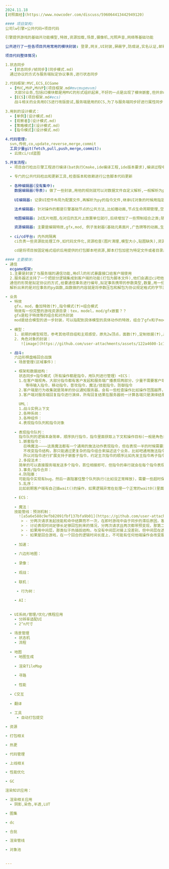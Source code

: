 ```yaml
---
2024.11.18  
[对照面经](https://www.nowcoder.com/discuss/596064413442949120)

#### 项目架构:
公司lw引擎+公共代码+项目代码  

引擎提供游戏的基础共功能模型,特效,资源加载,场景,摄像机,光照声音,网络等基础功能  

公共进行了一些各项目共用常用的模块封装: 登录,网关,UI封装,屏蔽字,防成谜,实名认证,邮箱,充值等  

项目代码整体情况:  

1.状态同步
  - [状态同步/帧同步](同步模式.md)
  通过协议的方式与服务端拟定协议事务,进行状态同步

2.代码框架:MVC,ECS,ECGame
  - [MVC,MVP,MVVP](项目框架.md#mvcmvpmvvm)  
    大部分业务,包括UI模块都是用MVC的形式组织起来,不好的一点是出现了模块嵌套,但并非mvc本身问题,mvc本身可能存在没有必要存在view或者model的情况和ctrl臃肿
  - [ECS](项目框架.md#ecs)  
    战斗相关的业务用ECS进行改版尝试,服务端是用的ECS,为了与服务端同步好进行属性同步,同时方便的卸载加载组件,以及代码结构简单,但调试还不太方便
    
3.用到的设计模式：  
  - [单例](设计模式.md)  
  - [观察者](设计模式.md)  
  - [策略模式](设计模式.md)  
  - [指令模式](设计模式.md)

4.代码管理:
  svn,传统,co,update,reverse,merge,commit
  工具少量git(fetch,pull,push,merge,commit):  
  - 云效ci/cd蓝图  

5.开发流程:
  - 项目自行检出引擎工程进行编译(bat执行Cmake,ide编译工程,ide版本要求),编译过程中可以配置一些操作启用禁用,自定义拓展引擎功能(在引擎c层上开发,一般是效率考虑)  
  
  - 专门的公共代码检出和更新工具,检查版本和依赖进行公告脚本代码更新
  
  - 各种编辑器(没有集中):  
    数据编辑器(导表): 做了一些封装,用他的规则就可以对数据文件自定义解析,一般解析为py文件格式是字典等可以直接加载数据类型或者类化为对象再自定义一些工厂函数使用
    
    UI编辑器: 记录UI控件布局为配置文件,再解析为py的指令文件,继承UI对象的时候用指定文件路径名的方式执行布局指令集来初始化UI,将存粹UI布局隐藏独立开后又方便的在下方可以编写view相关的操作逻辑且还内聚为view 

    法术编辑器: 针对操作的都是引擎基础节点的公共方法,比如播动画,节点生命周期管理,空间操作,吧这些操作抽象为时间轴,时间轴的集合就是操作的集合,时间轴的时序就是法术播放的时序逻辑,附带condition, 发信号等控制指令就可以编排与外界的交互,对应的法术配置序列文件可以静态话下来以及需要的时候切换和维护,没有用状态机  

    地图编辑器: 2d瓦片地图,在对应的瓦片上放置单位就行,后续增加了一些预制组合之类;随机地图则只需要编辑关键点,联通关系,资源生成模板;  

    资源编辑器: 主要是编辑特效,gfx,mod, 例子发射器(基础元素面片,广告牌等的动画,生命周期,运动轨迹控制的组合),针对模型的材质纹理的周期性调整(UV动画)  
  
  - ci/cd平台: 内外网隔离  
    ci负责一些资源批处理工作,如代码文件化,资源检查(图片清理,模型大小,贴图缺失),资源自动加工(生成索引文件,导表到处)等,依旧处于内网  

    cd是将项目按固定格式组织后用提供的打包脚本吧资源,脚本打包加密为特定文件或者目录后部署在指定的域名下面,然后经过一系列校验手段(文件发布审核,md5+下载url的索引文件发布审核)进行发布到外网,游戏/游戏平台内置会去对比最新的索引文件,发现差异则根据索引内容引导下载更新,用于整包/补丁/工具文件的外网发布

#### 主要模块:  
- 通信  
  ecgame框架:  
  1.主要是封装了与服务端的通信功能,用dll的形式暴露接口给客户端使用
  2.服务器还支持了一个把部分逻辑集成到客户端的功能(打包为脚本文件),他们会通过ci吧他们一部分逻辑(不涉及安全的逻辑,如buff计算推演逻辑)集成到客户端,然后两边公用一份代码,两端都通过协议交互与之交互;共用逻辑,减轻服务端压力.
  通信的形势是拟定协议的方式,给要通信事务进行编号,拟定事务携带的参数类型,数量,用一份特定格式的协议文件进行记录,两端同步每次加新协议就要约定好后同步解析  
  解析出来的是对应事务的py函数,函数做的内容就是将参数压包和解包为协议规定格式的字节流,上层直接调用业务py函数,隐藏了这些字节流压解细节,然后给dll字节流后会用socket进行通信([socket](知识点misc.md)❓)自己实践过一次,但查乱码之类麻烦,后面用引擎封装的([大小端](知识点misc.md#大小端)❓)

- 业务
  - 特效  
    gfx，mod，叠加特效(❓),指令模式(❓)+组合模式  
    特效有一份完整的游戏资源目录：tex，model，mod/gfx嵌套？？
    gfx是粒子特效等的组合和对外封装
    mod是结合模型的进一步封装，可以指配到具体模型的具体动作的特效，组合了gfx和子mod
  
  - 模型：  
    1. 前期的模型规范，参考其他项目组和主观感受，原先2w顶点，面数(❓),定制依据(❓),后面定制为(❓)，一些分析工具的开发，模型性能上限测试，同屏200个不掉帧
    2. 角色对象的封装：
       ![image](https://github.com/user-attachments/assets/122a4600-1c15-4085-b89f-59e4ac7977a2)  

  - 战斗:
    六边形棋盘格回合战旗
    - 场景管理(区域事件)：

    - 框架和数据结构：  
      状态同步+指令模式（所有操作都是指令，用队列进行管理）+ECS：  
      1.在客户端视角，大部分指令都有客户发起和服务端广播表现两部分，少量不需要客户端发起行为(服务器逻辑驱动)：  
         等待输入指令，移动指令，普攻指令，魔法/技能指令，防御指令  
      2.客户端是行为收集就是简单的协议通知服务器，会有一些检查操作比如操作范围越界，目标选取逻辑等  
      3.客户端对服务端回复指令进行演绎，所有回复结果在服务器统一计算各端只是演绎结果可以保证一致性，也方便排查问题(结果不一致则确定是服务器问题还是单端客户端，客户端是某个客户端还是全都，还是网络问题)  
      
      UML：
      1.战斗实例上下文
      2.各种系统：
      3.各种组件：
      4.表现指令队列和指令对象
      
    - 表现指令队列：  
      指令队列的逻辑本身简单，顺序执行指令，指令里面获取上下文和操作目标(一般是角色或者空节点)，但有一些情况：  
      1.嵌套指令：  
        召唤魔法————这类魔法都有一个通用的施法动作表现指令，但在表现一半的时候需要开始召唤逻辑即入场指令，但指令是顺序串行(服务端是线性发送，表现时机是客户端动态计算的，对于服务端而言不知道什么表现上的嵌套逻辑，只知道是两个指令，客户端数据结构也是线性队列)  
        不改变指令结构，那只能通过更复杂的指令组合来描述这个业务，比如吧通用施法指令拆解为两块，前摇指令和后摇指令，然后通过前摇+Spawn(入场+后摇)的方式来实现，但这样服务端的指令组织变复杂需要关心到客户端的表现细节(为了表现拆分也在指令组织上进行拆分)，客户端需要对所有的通用施法表现(每个角色都有自己的施法表现)进行拆分，动画资源在施法这一个上*3且有工作量  
        所以对指令进行扩展支持子嵌套子指令，约定主次指令的顺序比如先发主指令再子指令，再约定指令搜索规则比如子指令自动搜索最近的一个目标类型指令进行嵌套，就可以在主指令执行生命周期内执行其他指令，具体时序可以靠信号机制触发比如动画k帧触发信号，特定信号进行子指令执行；思路类似于指令组  
      2.多段法术：  
      简单的可以直接服务端发送多个指令，首位相接即可，但指令的串行就会在每个指令表现完之后才进行下一个，而很多时候多段表现衔接是不等一个指令完全执行完就开始下一个表现，这种情况将多段衔接的逻辑下沉的魔法表现系统，里面也是个指令模式各个表现是单独的指令且可以组织为文件，组织为首段法术文件(攻击，关联，受击)和链接法术表现(关联，受击)，然后就是在一个法术指令内串联这些法术文件播放；法术指令的拆分不放到上层业务是因为上层指令需要与服务端同步，上移意味着服务端或者客户端业务需要关心到表现细节
      3.事务/指令合并：  
      4.防阻塞：  
      可能指令实现有bug，然后一直阻塞住整个队列执行(比如没正常释放)，需要一些超时保底自动推进机制  
      5.乱序：  
      比如前期客户端有自己插wait()的操作，如果逻辑异常在处理一个正常的wait0()里面先插入了一个客户端wait1()，然后会收到服务器对第一个wait0()的表现act0()但被wait1()卡住没表现,且第一个wait0()没有结束回合还能继续操作又收到第二个wait2(),队列为[wait1,act0,wait2],这个时候再操作使用了wait1()和执行了后续的act0()，但服务端会以为这是wait2()执行又给后续act1()，队列[wait2,act2],实际表现就是点第一下客户端没反应，第二下的时候执行了第一下的表现，点第三下的时候执行第一段到第二段的表现，这跟用户操作的预期是不一样的，而且服务端也会错误的收到第三个wait的输入；处理办法可以是给cmd都加编号这样指令执行的时候就可以进行一些异常检查；项目的处理是禁止这种乱序的源头比如不允许客户端插入wait，还有加一些指令队列实时打印进行调试  

    - ECS：
      
    - 魔法：
    技能管线：预测机制：  
      ![a5a6e588c9efb82091fbf137bfa9b01](https://github.com/user-attachments/assets/110f5e4c-ff0e-4e9b-8d10-b08ca412c3a1)  
       > - 分两次请求发起技能和命中结算而不一次，在即时游戏中由于同步的滞后原因，客户端在对当前同步内容做出回应的时候，无法预测到有没有当前世界的更新内容(会影响客户端做出的操作的结果的内容)正在路上，如果一次技能请求同时请求是否能发起和命中程度，那返回的结果可能没命中，命中且与预测部位一致，命中但由于有操作信息未更新过来所以命中信息有偏差，且命中细节有时候并不在服务器(比如精确到模型的部位)，即这次请求里面包含来太多情况粒度不一致，收到回包即使与预测可释放一致，也还需要重新计算名字情况并发起请求
       > - 讨论表现时间足够长足够回包到来的情况，分两次请求且两次都带预变现，那第二个请求的预测误差更大(基于第一个)，完全可以借用第一个预测的表现时间，在收到第一个回复排除一些情况和同步了更新的信息(比如不可释放)后马上进行第二个命中请求，并将请求信息缓存，等真正要执行命中请求的时候直接回复
       > - 如果用中间层，那类似于热插拔结构，与没有中间层对接上没差别，但中间层在透明化的同时帮忙进行缓存数据和做一些小动作
       > - 如果是回合游戏，在一个回合的逻辑时间长度上，不可能有任何他端操作会改变服务器世界数据导致本端操作逻辑过期而导致表现误差，更不用考虑延时这种级别的脏数据问题
      
    - 加速：
      
    - 六边形地图：
      
    - 录像：
      
    - 观战：
      
    - 联机：

     - 行为树：
   
    - AI：
   
      
  - UI系统/管理/优化/携程应用
    - 分辨率适配UI
    - 2^n尺寸
 
  - 场景管理
    - 状态机
    - 流程
 
  - 地图
    - 地图生成
   
    - 渲染TileMap
   
    - 寻路
   
    - 性能
   
  - C交互
 
  - 翻译
 
  - 工具
     - 自动打包提交

- 资源

- 打包相关

- 热更

- 代码管理

- 上线相关

- 性能优化

- GC

渲染知识应用：

- 渲染相关应用
  - 阴影,染色,半透,LUT

- 图集

- dc

- 合批

- 渲染管线

- 对象池

      
---
```

